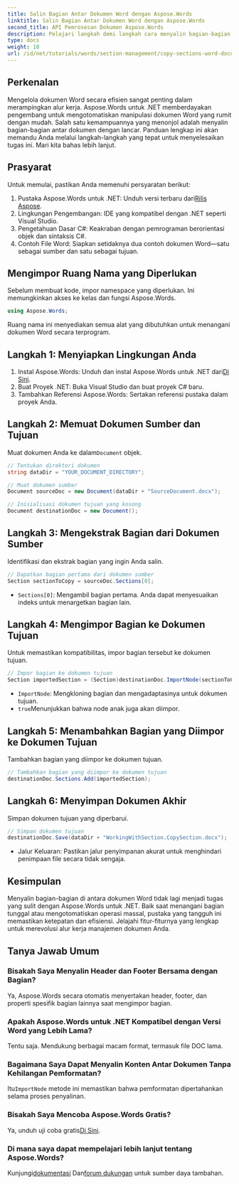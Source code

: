 ```yaml
---
title: Salin Bagian Antar Dokumen Word dengan Aspose.Words
linktitle: Salin Bagian Antar Dokumen Word dengan Aspose.Words
second_title: API Pemrosesan Dokumen Aspose.Words
description: Pelajari langkah demi langkah cara menyalin bagian-bagian secara efisien di antara dokumen Word menggunakan Aspose.Words untuk .NET. Panduan terperinci ini mencakup prasyarat, contoh kode, kiat lanjutan, dan Tanya Jawab Umum.
type: docs
weight: 10
url: /id/net/tutorials/words/section-management/copy-sections-word-documents/
---
```

## Perkenalan

Mengelola dokumen Word secara efisien sangat penting dalam merampingkan alur kerja. Aspose.Words untuk .NET memberdayakan pengembang untuk mengotomatiskan manipulasi dokumen Word yang rumit dengan mudah. Salah satu kemampuannya yang menonjol adalah menyalin bagian-bagian antar dokumen dengan lancar. Panduan lengkap ini akan memandu Anda melalui langkah-langkah yang tepat untuk menyelesaikan tugas ini. Mari kita bahas lebih lanjut.

## Prasyarat

Untuk memulai, pastikan Anda memenuhi persyaratan berikut:

1.  Pustaka Aspose.Words untuk .NET: Unduh versi terbaru dari[Rilis Aspose](https://releases.aspose.com/words/net/).
2. Lingkungan Pengembangan: IDE yang kompatibel dengan .NET seperti Visual Studio.
3. Pengetahuan Dasar C#: Keakraban dengan pemrograman berorientasi objek dan sintaksis C#.
4. Contoh File Word: Siapkan setidaknya dua contoh dokumen Word—satu sebagai sumber dan satu sebagai tujuan.

## Mengimpor Ruang Nama yang Diperlukan

Sebelum membuat kode, impor namespace yang diperlukan. Ini memungkinkan akses ke kelas dan fungsi Aspose.Words.

```csharp
using Aspose.Words;
```

Ruang nama ini menyediakan semua alat yang dibutuhkan untuk menangani dokumen Word secara terprogram.

## Langkah 1: Menyiapkan Lingkungan Anda

1. Instal Aspose.Words: Unduh dan instal Aspose.Words untuk .NET dari[Di Sini](https://releases.aspose.com/words/net/).
2. Buat Proyek .NET: Buka Visual Studio dan buat proyek C# baru.
3. Tambahkan Referensi Aspose.Words: Sertakan referensi pustaka dalam proyek Anda.

## Langkah 2: Memuat Dokumen Sumber dan Tujuan

 Muat dokumen Anda ke dalam`Document` objek.

```csharp
// Tentukan direktori dokumen
string dataDir = "YOUR_DOCUMENT_DIRECTORY";

// Muat dokumen sumber
Document sourceDoc = new Document(dataDir + "SourceDocument.docx");

// Inisialisasi dokumen tujuan yang kosong
Document destinationDoc = new Document();
```

## Langkah 3: Mengekstrak Bagian dari Dokumen Sumber

Identifikasi dan ekstrak bagian yang ingin Anda salin.

```csharp
// Dapatkan bagian pertama dari dokumen sumber
Section sectionToCopy = sourceDoc.Sections[0];
```

- `Sections[0]`: Mengambil bagian pertama. Anda dapat menyesuaikan indeks untuk menargetkan bagian lain.

## Langkah 4: Mengimpor Bagian ke Dokumen Tujuan

Untuk memastikan kompatibilitas, impor bagian tersebut ke dokumen tujuan.

```csharp
// Impor bagian ke dokumen tujuan
Section importedSection = (Section)destinationDoc.ImportNode(sectionToCopy, true);
```

- `ImportNode`: Mengkloning bagian dan mengadaptasinya untuk dokumen tujuan.
- `true`Menunjukkan bahwa node anak juga akan diimpor.

## Langkah 5: Menambahkan Bagian yang Diimpor ke Dokumen Tujuan

Tambahkan bagian yang diimpor ke dokumen tujuan.

```csharp
// Tambahkan bagian yang diimpor ke dokumen tujuan
destinationDoc.Sections.Add(importedSection);
```

## Langkah 6: Menyimpan Dokumen Akhir

Simpan dokumen tujuan yang diperbarui.

```csharp
// Simpan dokumen tujuan
destinationDoc.Save(dataDir + "WorkingWithSection.CopySection.docx");
```

- Jalur Keluaran: Pastikan jalur penyimpanan akurat untuk menghindari penimpaan file secara tidak sengaja.

## Kesimpulan

Menyalin bagian-bagian di antara dokumen Word tidak lagi menjadi tugas yang sulit dengan Aspose.Words untuk .NET. Baik saat menangani bagian tunggal atau mengotomatiskan operasi massal, pustaka yang tangguh ini memastikan ketepatan dan efisiensi. Jelajahi fitur-fiturnya yang lengkap untuk merevolusi alur kerja manajemen dokumen Anda.

## Tanya Jawab Umum

### Bisakah Saya Menyalin Header dan Footer Bersama dengan Bagian?
Ya, Aspose.Words secara otomatis menyertakan header, footer, dan properti spesifik bagian lainnya saat mengimpor bagian.

### Apakah Aspose.Words untuk .NET Kompatibel dengan Versi Word yang Lebih Lama?
Tentu saja. Mendukung berbagai macam format, termasuk file DOC lama.

### Bagaimana Saya Dapat Menyalin Konten Antar Dokumen Tanpa Kehilangan Pemformatan?
 Itu`ImportNode` metode ini memastikan bahwa pemformatan dipertahankan selama proses penyalinan.

### Bisakah Saya Mencoba Aspose.Words Gratis?
 Ya, unduh uji coba gratis[Di Sini](https://releases.aspose.com/).

### Di mana saya dapat mempelajari lebih lanjut tentang Aspose.Words?
 Kunjungi[dokumentasi](https://reference.aspose.com/words/net/) Dan[forum dukungan](https://forum.aspose.com/c/words/8) untuk sumber daya tambahan.